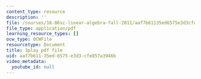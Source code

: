 ```yaml
---
content_type: resource
description: ''
file: /courses/18-06sc-linear-algebra-fall-2011/aaf7b61135ed6575e3d3cfe857a3946b_RWvi4Vx4CDc.pdf
file_type: application/pdf
learning_resource_types: []
ocw_type: OCWFile
resourcetype: Document
title: 3play pdf file
uid: aaf7b611-35ed-6575-e3d3-cfe857a3946b
video_metadata:
  youtube_id: null
---
```

